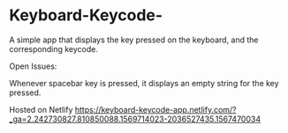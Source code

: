 # Keyboard-Keycode-
A simple app that displays the key pressed on the keyboard, and the corresponding keycode.

Open Issues:

Whenever spacebar key is pressed, it displays an empty string for the key pressed.

Hosted on Netlify https://keyboard-keycode-app.netlify.com/?_ga=2.242730827.810850088.1569714023-2036527435.1567470034
